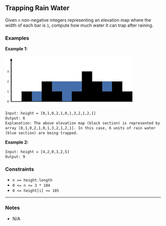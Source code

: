 ## Trapping Rain Water

Given `n` non-negative integers representing an elevation map where the width of each bar is `1`, compute how much water it can trap after raining.

### Examples

**Example 1:**

<p align="left">
  <img src="../assets/rainwatertrap.png" alt="Rain water trap">
</p>

```text
Input: height = [0,1,0,2,1,0,1,3,2,1,2,1]
Output: 6
Explanation: The above elevation map (black section) is represented by array [0,1,0,2,1,0,1,3,2,1,2,1]. In this case, 6 units of rain water (blue section) are being trapped.
```

**Example 2:**

```text
Input: height = [4,2,0,3,2,5]
Output: 9
```

### Constraints

- `n == height.length`
- `0 <= n <= 3 * 104`
- `0 <= height[i] <= 105`

---

### Notes

- N/A
